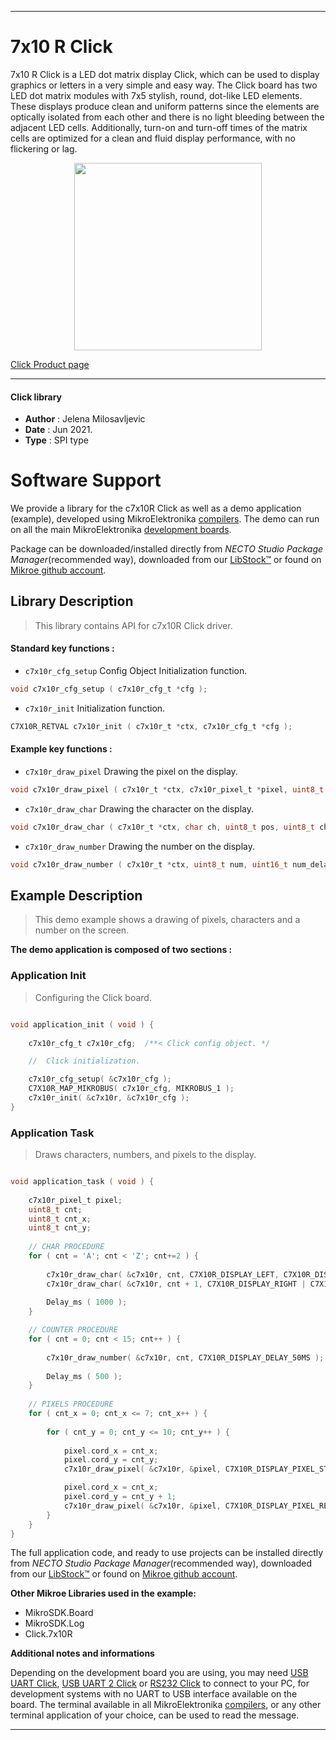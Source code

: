
---
# 7x10 R Click

7x10 R Click is a LED dot matrix display Click, which can be used to display graphics or letters in a very simple and easy way. The Click board has two LED dot matrix modules with 7x5 stylish, round, dot-like LED elements. These displays produce clean and uniform patterns since the elements are optically isolated from each other and there is no light bleeding between the adjacent LED cells. Additionally, turn-on and turn-off times of the matrix cells are optimized for a clean and fluid display performance, with no flickering or lag.

<p align="center">
  <img src="https://download.mikroe.com/images/click_for_ide/7x10r_click.png" height=300px>
</p>

[Click Product page](https://www.mikroe.com/7x10-r-click)

---


#### Click library

- **Author**        : Jelena Milosavljevic
- **Date**          : Jun 2021.
- **Type**          : SPI type


# Software Support

We provide a library for the c7x10R Click
as well as a demo application (example), developed using MikroElektronika
[compilers](https://www.mikroe.com/necto-studio).
The demo can run on all the main MikroElektronika [development boards](https://www.mikroe.com/development-boards).

Package can be downloaded/installed directly from *NECTO Studio Package Manager*(recommended way), downloaded from our [LibStock&trade;](https://libstock.mikroe.com) or found on [Mikroe github account](https://github.com/MikroElektronika/mikrosdk_click_v2/tree/master/clicks).

## Library Description

> This library contains API for c7x10R Click driver.

#### Standard key functions :

- `c7x10r_cfg_setup` Config Object Initialization function.
```c
void c7x10r_cfg_setup ( c7x10r_cfg_t *cfg );
```

- `c7x10r_init` Initialization function.
```c
C7X10R_RETVAL c7x10r_init ( c7x10r_t *ctx, c7x10r_cfg_t *cfg );
```

#### Example key functions :

- `c7x10r_draw_pixel` Drawing the pixel on the display.
```c
void c7x10r_draw_pixel ( c7x10r_t *ctx, c7x10r_pixel_t *pixel, uint8_t mode, uint8_t px_delay );
```

- `c7x10r_draw_char` Drawing the character on the display.
```c
void c7x10r_draw_char ( c7x10r_t *ctx, char ch, uint8_t pos, uint8_t ch_delay );
```

- `c7x10r_draw_number` Drawing the number on the display.
```c
void c7x10r_draw_number ( c7x10r_t *ctx, uint8_t num, uint16_t num_delay );
```

## Example Description

> This demo example shows a drawing of pixels, characters and a number on the screen.

**The demo application is composed of two sections :**

### Application Init

> Configuring the Click board.

```c

void application_init ( void ) {
    
    c7x10r_cfg_t c7x10r_cfg;  /**< Click config object. */

    //  Click initialization.

    c7x10r_cfg_setup( &c7x10r_cfg );
    C7X10R_MAP_MIKROBUS( c7x10r_cfg, MIKROBUS_1 );
    c7x10r_init( &c7x10r, &c7x10r_cfg );
}

```

### Application Task

> Draws characters, numbers, and pixels to the display.

```c

void application_task ( void ) {
    
    c7x10r_pixel_t pixel;
    uint8_t cnt;
    uint8_t cnt_x;
    uint8_t cnt_y;
    
    // CHAR PROCEDURE
    for ( cnt = 'A'; cnt < 'Z'; cnt+=2 ) {
        
        c7x10r_draw_char( &c7x10r, cnt, C7X10R_DISPLAY_LEFT, C7X10R_DISPLAY_DELAY_50MS );
        c7x10r_draw_char( &c7x10r, cnt + 1, C7X10R_DISPLAY_RIGHT | C7X10R_DISPLAY_REFRESH, C7X10R_DISPLAY_DELAY_50MS );
       
        Delay_ms ( 1000 );
    }

    // COUNTER PROCEDURE
    for ( cnt = 0; cnt < 15; cnt++ ) {
        
        c7x10r_draw_number( &c7x10r, cnt, C7X10R_DISPLAY_DELAY_50MS );
        
        Delay_ms ( 500 );
    }
    
    // PIXELS PROCEDURE
    for ( cnt_x = 0; cnt_x <= 7; cnt_x++ ) {
        
        for ( cnt_y = 0; cnt_y <= 10; cnt_y++ ) {
            
            pixel.cord_x = cnt_x;
            pixel.cord_y = cnt_y;
            c7x10r_draw_pixel( &c7x10r, &pixel, C7X10R_DISPLAY_PIXEL_STORAGE, C7X10R_DISPLAY_DELAY_20MS );

            pixel.cord_x = cnt_x;
            pixel.cord_y = cnt_y + 1;
            c7x10r_draw_pixel( &c7x10r, &pixel, C7X10R_DISPLAY_PIXEL_REFRESH, C7X10R_DISPLAY_DELAY_20MS );
        }
    }
}

```

The full application code, and ready to use projects can be installed directly from *NECTO Studio Package Manager*(recommended way), downloaded from our [LibStock&trade;](https://libstock.mikroe.com) or found on [Mikroe github account](https://github.com/MikroElektronika/mikrosdk_click_v2/tree/master/clicks).

**Other Mikroe Libraries used in the example:**

- MikroSDK.Board
- MikroSDK.Log
- Click.7x10R

**Additional notes and informations**

Depending on the development board you are using, you may need
[USB UART Click](http://shop.mikroe.com/usb-uart-click),
[USB UART 2 Click](http://shop.mikroe.com/usb-uart-2-click) or
[RS232 Click](http://shop.mikroe.com/rs232-click) to connect to your PC, for
development systems with no UART to USB interface available on the board. The
terminal available in all MikroElektronika
[compilers](http://shop.mikroe.com/compilers), or any other terminal application
of your choice, can be used to read the message.

---
